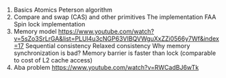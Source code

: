 1. Basics
    Atomics
    Peterson algorithm
2. Compare and swap (CAS) and other primitives
    The implementation
    FAA
    Spin lock implementation
3. Memory model
    https://www.youtube.com/watch?v=5sZo3SrLrGA&list=PLUl4u3cNGP63VIBQVWguXxZZi0566y7Wf&index=17
    Sequential consistency
    Relaxed consistency
    Why memory synchronization is bad?
    Memory barrier is faster than lock (comparable to cost of L2 cache access)
4. Aba problem
    https://www.youtube.com/watch?v=RWCadBJ6wTk